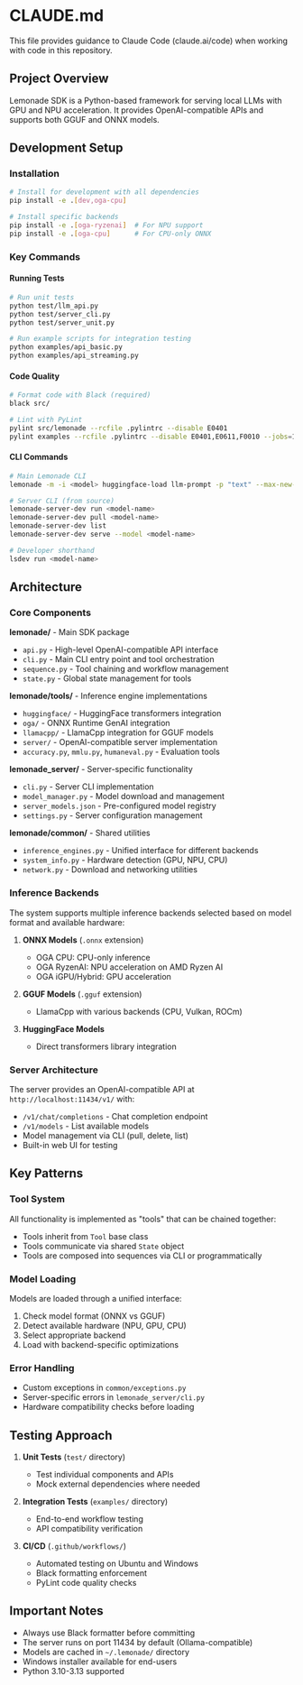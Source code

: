# CLAUDE.md

This file provides guidance to Claude Code (claude.ai/code) when working with code in this repository.

## Project Overview

Lemonade SDK is a Python-based framework for serving local LLMs with GPU and NPU acceleration. It provides OpenAI-compatible APIs and supports both GGUF and ONNX models.

## Development Setup

### Installation
```bash
# Install for development with all dependencies
pip install -e .[dev,oga-cpu]

# Install specific backends
pip install -e .[oga-ryzenai]  # For NPU support
pip install -e .[oga-cpu]      # For CPU-only ONNX
```

### Key Commands

#### Running Tests
```bash
# Run unit tests
python test/llm_api.py
python test/server_cli.py
python test/server_unit.py

# Run example scripts for integration testing
python examples/api_basic.py
python examples/api_streaming.py
```

#### Code Quality
```bash
# Format code with Black (required)
black src/

# Lint with PyLint
pylint src/lemonade --rcfile .pylintrc --disable E0401
pylint examples --rcfile .pylintrc --disable E0401,E0611,F0010 --jobs=1 -v
```

#### CLI Commands
```bash
# Main Lemonade CLI
lemonade -m -i <model> huggingface-load llm-prompt -p "text" --max-new-tokens 10

# Server CLI (from source)
lemonade-server-dev run <model-name>
lemonade-server-dev pull <model-name>
lemonade-server-dev list
lemonade-server-dev serve --model <model-name>

# Developer shorthand
lsdev run <model-name>
```

## Architecture

### Core Components

**lemonade/** - Main SDK package
- `api.py` - High-level OpenAI-compatible API interface
- `cli.py` - Main CLI entry point and tool orchestration
- `sequence.py` - Tool chaining and workflow management
- `state.py` - Global state management for tools

**lemonade/tools/** - Inference engine implementations
- `huggingface/` - HuggingFace transformers integration
- `oga/` - ONNX Runtime GenAI integration
- `llamacpp/` - LlamaCpp integration for GGUF models
- `server/` - OpenAI-compatible server implementation
- `accuracy.py`, `mmlu.py`, `humaneval.py` - Evaluation tools

**lemonade_server/** - Server-specific functionality
- `cli.py` - Server CLI implementation
- `model_manager.py` - Model download and management
- `server_models.json` - Pre-configured model registry
- `settings.py` - Server configuration management

**lemonade/common/** - Shared utilities
- `inference_engines.py` - Unified interface for different backends
- `system_info.py` - Hardware detection (GPU, NPU, CPU)
- `network.py` - Download and networking utilities

### Inference Backends

The system supports multiple inference backends selected based on model format and available hardware:

1. **ONNX Models** (`.onnx` extension)
   - OGA CPU: CPU-only inference
   - OGA RyzenAI: NPU acceleration on AMD Ryzen AI
   - OGA iGPU/Hybrid: GPU acceleration

2. **GGUF Models** (`.gguf` extension)
   - LlamaCpp with various backends (CPU, Vulkan, ROCm)

3. **HuggingFace Models**
   - Direct transformers library integration

### Server Architecture

The server provides an OpenAI-compatible API at `http://localhost:11434/v1/` with:
- `/v1/chat/completions` - Chat completion endpoint
- `/v1/models` - List available models
- Model management via CLI (pull, delete, list)
- Built-in web UI for testing

## Key Patterns

### Tool System
All functionality is implemented as "tools" that can be chained together:
- Tools inherit from `Tool` base class
- Tools communicate via shared `State` object
- Tools are composed into sequences via CLI or programmatically

### Model Loading
Models are loaded through a unified interface:
1. Check model format (ONNX vs GGUF)
2. Detect available hardware (NPU, GPU, CPU)
3. Select appropriate backend
4. Load with backend-specific optimizations

### Error Handling
- Custom exceptions in `common/exceptions.py`
- Server-specific errors in `lemonade_server/cli.py`
- Hardware compatibility checks before loading

## Testing Approach

1. **Unit Tests** (`test/` directory)
   - Test individual components and APIs
   - Mock external dependencies where needed

2. **Integration Tests** (`examples/` directory)
   - End-to-end workflow testing
   - API compatibility verification

3. **CI/CD** (`.github/workflows/`)
   - Automated testing on Ubuntu and Windows
   - Black formatting enforcement
   - PyLint code quality checks

## Important Notes

- Always use Black formatter before committing
- The server runs on port 11434 by default (Ollama-compatible)
- Models are cached in `~/.lemonade/` directory
- Windows installer available for end-users
- Python 3.10-3.13 supported